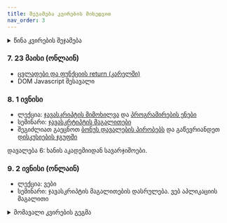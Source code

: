 ```yaml
---
title: შეჯამება კვირების მიხედვით
nav_order: 3
---
```



<details markdown="block">

<summary>წინა კვირების შეჯამება</summary>

### 1. 6 აპრილი
- [საგნის მიმოხილვა](/about.md) - თემების განაწილება, კომპონენტები, რატომ ვსწავლობთ ამ საგანს
- [დარეგისტრირდით კლასრუმზე](https://classroom.google.com/c/MzEyNjc4NjUyNDM4?cjc=oyan2el). კომუნიკაცია იქნება კლასრუმზე და არა მეილებით.
- კარელის შესავალი. კარელის სავარჯიშოებისთვის ვიყენებთ codehs-ს. დარეგისტრირდით ამ ბმულზე (შეიყვანეთ კოდი `915DE`)
<https://codehs.com/go/915DE>
- ამ კვირის მასალა: Unit 1.1 introduction to programming with Karel. გააკეთეთ ყველა სავარჯიშო. თუ ლექციაზე რამე გაუგებარი იყო, უყურეთ ვიდეოს.
- დავალება: 1.1.4 Your first Karel Program. **დედლაინი იქნება მომავალ კვირას, ჯერ არ აგზავნით** დავალების ატვირთვის ინსტრუქციას გაგიზიარებთ მომავალი ლექციის შემდეგ.



### 2. 13 აპრილი
ამ კვირას გავეცნობით ბევრ ახალ მასალას, რომელზეც შემდეგი ორი კვირა (და ზოგზე მთელი სემესტრი) ვიმუშავებთ. ამიტომ ნუ შეგეშინდებათ ინფორმაციის სიმრავლის. დავალება იქნება შედარებით მარტივი და არ მოგეთხოვებათ კვირის ბოლოს ყველაფერი გესმოდეთ. მომავალ კვირას ვივარჯიშებთ იმავე თემებზე. 
- [კარელი და პროგრამირების საფუძვლები](/lectures/02_introduction_to_programming). ამ კვირის ვიდეოები და სავარჯიშოები [codehs](https://codehs.com/lms/assignment/43749489)-ზე 
- გთხოვთ, ყურადღებით გაეცნოთ დავალებების ატვირთვის [ინსტრუქციას და წესებს](/homework). დავალებების შემსწორებელი პროგრამა ჯერ არ არის გაშვებული, რდღის ბოლომდე დავამატებთ კლასრუმზე და დავპოსტავ.
- დავალება: [კარელი 2](https://codehs.com/lms/assignment/41699499)


### 3. 20 აპრილი
- ლექცია - [შესავალი](/lectures/03_cs_intro) (არასაალდებულო) და [კომპიუტერები](/lectures/03_computers)
- [სემინარი და დავალება](https://codehs.com/lms/assignment/43774901) - კარელის სავარჯიშოები

### 4. 27 აპრილი
- [ლექცია](/lectures/04_os_files) -  ოპერატიული სისტემა, პროგრამები, ფაილების ფორმატი
- [სემინარი და დავალება](https://codehs.com/lms/assignment/44667211) - კარელის სავარჯიშოები


### 5. 4 მაისი (ონლაინ)
- კალენდარის ივენთი და შეხვედრის ლინკი დევს მთავარ გვერდზე
- [ლექცია](/lectures/05_internet) - ინტერნეტი
- [სემინარზე გაკეთებული ვებ გვერდი](/classwork/pages/web1.html)
- [სემინარის მასალა ხანის აკადემიაზე](https://ka.khanacademy.org/computing/computer-programming/html-css): 
    - `შესავალი html-ში`
    - `შესავალი CSS`-დან პირველი გაკვეთილი (CSS საწყისები)
- დავალება: სემინარის მასალის შესაბამისი სავარჯიშოები (სავარჯიშოები ასევე მოგივათ მეილზე). დავალების გაკეთებამდე აუცილებელია დარეგისტრირდეთ ხანის აკადემიის კურსზე. 
- სარეგისტრაციო ბმული მოგივიდათ მეილზე. **აუცილებლად წაიკითხეთ** [ხანის აკადემიის დავალებების ინსტრუქცია](/resources/ka_instructions).

### 6. 11 მაისი (ონლაინ)
- [ვებ უზრუნველყოფის ინსტრუმენტები](/resources/web_environment): ედიტორის გამოყენება, ბრაუზერით საიტების ინსპექტირება, css ბიბლიოთეკები და სხვა რესურსები
- html/css
    - [ლექციაზე გაკეთებული ვებ გვერდი](/classwork/pages/06_web2)
    - [მასალა ხანის აკადემიაზე](https://ka.khanacademy.org/computing/computer-programming/html-css): `შესავალი CSS-ში`, `მეტი html თეგი`, `css განლაგება`, `მეტი css სელექტორი`
- დავალება: სემინარის მასალის შესაბამისი სავარჯიშოები
</details>


### 7. 23 მაისი (ონლაინ)
- [ცვლადები და ფუნქციის return (კარელში)](/classwork/07_karel)
- DOM Javascript შესავალი

### 8. 1 ივნისი
- ლექცია: [ჯავასკრიპტის მიმოხილვა](/lectures/08_javascript) და [პროგრამირების ენები](/lectures/08_programming_languages)
- სემინარი: [ჯავასკრტიპტის მაგალითები](/classwork/08_javascript)
- შეგიძლიათ გაეცნოთ [ბონუს დავალების პირობებს](/info/bonus) და გაწევრიანდეთ [დისკუსიების ჯგუფში](https://www.facebook.com/groups/536323574030134)

დავალება 6: ხანის აკადემიიდან სავარჯიშოები.

### 9. 2 ივნისი (ონლაინ)
- ლექცია: ვები
- სემინარი: ჯავასკრიპტის მაგალითების დასრულება. ვებ აპლიკაციის მაგალითი

<details markdown="block">
    
<summary>მომავალი კვირების გეგმა</summary>


### 10. 8 ივნისი
- ლექცია: სერვერები, მონაცემთა ბაზები, back-end
- სემინარი: მონაცემთა ბაზის გამოყენება ვებ აპლიკაციებში

დავალება 7: html/js/css


### 11. 15 ივნისი
- ლექცია: კრიპტოგრაფია, ციფრული უსაფრთხოება, tracking
- სემინარი: დაშიფრული კომუნიკაცია აპლიკაციებში

### 12. 22 ივნისი
- ლექცია: პროგრამების შექმნის პროცესი
- სემინარი: ხატვის ბიბლიოთეკის გამოყენება, თამაშის ლაივ კოდინგი

დავალება 8: html/js/css

### 13. 29 ივნისი
- ლექცია: ხელოვნური ინტელექტი

ფინალურ პროექტზე მუშაობის დაწყება

### 14. 6 ივლისი


</details>

